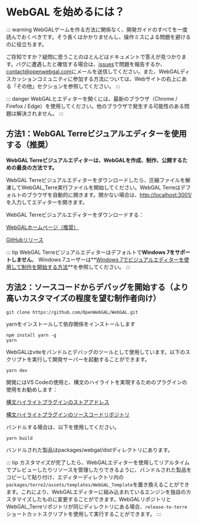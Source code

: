 # WebGAL を始めるには？

::: warning
WebGALゲームを作る方法に関係なく、開発ガイドのすべてを一度読んでおくべきです。そう長くはかかりませんし、操作ミスによる問題を避けるのに役立ちます。

ご存知ですか？疑問に思うことのほとんどはドキュメントで答えが見つかります。バグに遭遇したと確信する場合は、[issues](https://github.com/OpenWebGAL/WebGAL/issues)で問題を報告するか、<contact@openwebgal.com>にメールを送信してください。また、WebGALディスカッションコミュニティに参加する方法については、Webサイトの右上にある「その他」セクションを参照してください。
:::

::: danger
WebGALとエディターを開くには、最新のブラウザ（Chrome / Firefox / Edge）を使用してください。他のブラウザで発生する可能性のある問題は解決されません。
:::

## 方法1：WebGAL Terreビジュアルエディターを使用する（推奨）

**WebGAL Terreビジュアルエディターは、WebGALを作成、制作、公開するための最良の方法です。**

WebGAL Terreビジュアルエディターをダウンロードしたら、圧縮ファイルを解凍してWebGAL_Terre実行ファイルを開始してください。WebGAL Terreはデフォルトのブラウザを自動的に開きます。開かない場合は、[http://localhost:3001/](http://localhost:3001/)を入力してエディターを開きます。

WebGAL Terreビジュアルエディターをダウンロードする：

[WebGALホームページ（推奨）](https://openwebgal.com/zh-cn/download/)

[GitHubリリース](https://github.com/OpenWebGAL/WebGAL_Terre/releases)

::: tip
WebGAL Terreビジュアルエディターはデフォルトで**Windows 7をサポートしません**。
Windows 7ユーザーは**[Windows 7でビジュアルエディターを使用して制作を開始する方法](./win7)**を参照してください。
:::

## 方法2：ソースコードからデバッグを開始する（より高いカスタマイズの程度を望む制作者向け）

``` shell
git clone https://github.com/OpenWebGAL/WebGAL.git
```

yarnをインストールして依存関係をインストールします

``` shell
npm install yarn -g
yarn
```

WebGALはviteをバンドルとデバッグのツールとして使用しています。以下のスクリプトを実行して開発サーバーを起動することができます。

``` shell
yarn dev
```

開発にはVS Codeの使用と、構文のハイライトを実現するためのプラグインの使用をお勧めします：

[構文ハイライトプラグインのストアアドレス](https://marketplace.visualstudio.com/items?itemName=c6h5-no2.webgal-script-basics)

[構文ハイライトプラグインのソースコードリポジトリ](https://github.com/C6H5-NO2/webgal-script-basics)

バンドルする場合は、以下を使用してください。

``` shell
yarn build
```

バンドルされた製品はpackages/webgal/distディレクトリにあります。

::: tip
カスタマイズが完了したら、WebGALエディターを使用してリアルタイムでプレビューしたりリソースを管理したりできるように、バンドルされた製品をコピーして貼り付け、エディターディレクトリ内の`packages/terre2/assets/templates/WebGAL_Template`を置き換えることができます。これにより、WebGALエディターに組み込まれているエンジンを独自のカスタマイズしたものに変更することができます。WebGALリポジトリとWebGAL_Terreリポジトリが同じディレクトリにある場合、`release-to-terre`ショートカットスクリプトを使用して実行することができます。
:::